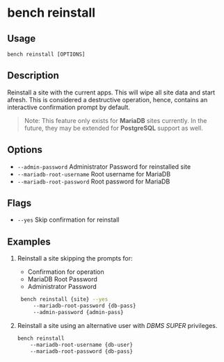 # bench reinstall

## Usage

    bench reinstall [OPTIONS]

## Description

Reinstall a site with the current apps. This will wipe all site data and start
afresh. This is considered a destructive operation, hence, contains an
interactive confirmation prompt by default.

> Note: This feature only exists for **MariaDB** sites currently. In the future,
> they may be extended for **PostgreSQL** support as well.

## Options

 - `--admin-password` Administrator Password for reinstalled site
 - `--mariadb-root-username` Root username for MariaDB
 - `--mariadb-root-password` Root password for MariaDB

## Flags

 - `--yes` Skip confirmation for reinstall


## Examples

1. Reinstall a site skipping the prompts for:
   - Confirmation for operation
   - MariaDB Root Password
   - Administrator Password

   ```bash
    bench reinstall {site} --yes
        --mariadb-root-password {db-pass}
        --admin-password {admin-pass}
   ```

1. Reinstall a site using an alternative user with *DBMS SUPER* privileges.

    ```bash
    bench reinstall
        --mariadb-root-username {db-user}
        --mariadb-root-password {db-pass}
    ```
